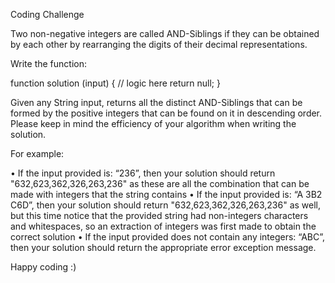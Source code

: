 Coding Challenge

Two non-negative integers are called AND-Siblings if they can be obtained by each other by rearranging the digits of their decimal representations.

Write the function:

function solution (input) {
  // logic here
  return null;
}

Given any String input, returns all the distinct AND-Siblings that can be formed by the positive integers that can be found on it in descending order. Please keep in mind the efficiency of your algorithm when writing the solution.

For example:

  • If the input provided is: “236”, then your solution should return "632,623,362,326,263,236" as these are all the combination that can be made with integers that the string contains
  • If the input provided is: “A 3B2 C6D”, then your solution should return "632,623,362,326,263,236" as well, but this time notice that the provided string had non-integers characters and whitespaces, so an extraction of integers was first made to obtain the correct solution
  • If the input provided does not contain any integers: “ABC”, then your solution should return the appropriate error exception message.

Happy coding :)
